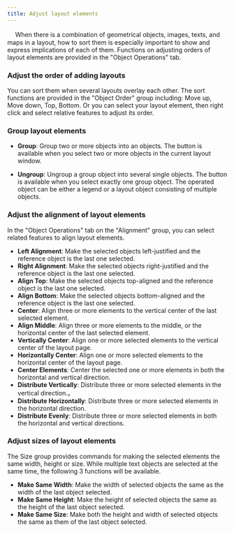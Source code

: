 ```yaml
---
title: Adjust layout elements
---
```

　
When there is a combination of geometrical objects, images, texts, and maps in a layout, how to sort them is especially important to show and express implications of each of them. Functions on adjusting orders of layout elements are provided in the "Object Operations" tab.
 
### Adjust the order of adding layouts   
  
You can sort them when several layouts overlay each other. The sort functions are provided in the "Object Order" group including: Move up, Move down, Top, Bottom. Or you can select your layout element, then right click and select relative features to adjust its order. 

### Group layout elements
  
- **Group**: Group two or more objects into an objects. The button is available when you select two or more objects in the current layout window.
 
- **Ungroup**: Ungroup a group object into several single objects. The button is available when you select exactly one group object. The operated object can be either a legend or a layout object consisting of multiple objects.
  
### Adjust the alignment of layout elements
  
In the "Object Operations" tab on the "Alignment" group, you can select related features to align layout elements.

- **Left Alignment**: Make the selected objects left-justified and the reference object is the last one selected.  
- **Right Alignment**: Make the selected objects right-justified and the reference object is the last one selected.
- **Align Top**: Make the selected objects top-aligned and the reference object is the last one selected.  
- **Align Bottom**: Make the selected objects bottom-aligned and the reference object is the last one selected.  
- **Center**: Align three or more elements to the vertical center of the last selected element.
- **Align Middle**: Align three or more elements to the middle, or the horizontal center of the last selected element.   
- **Vertically Center**: Align one or more selected elements to the vertical center of the layout page.
- **Horizontally Center**: Align one or more selected elements to the horizontal center of the layout page.
- **Center Elements**: Center the selected one or more elements in both the horizontal and vertical direction.  
- **Distribute Vertically**: Distribute three or more selected elements in the vertical direction.。  
- **Distribute Horizontally**: Distribute three or more selected elements in the horizontal direction.
- **Distribute Evenly**: Distribute three or more selected elements in both the horizontal and vertical directions.
  
### Adjust sizes of layout elements
    
The Size group provides commands for making the selected elements the same width, height or size. While multiple text objects are selected at the same time, the following 3 functions will be available.
  
- **Make Same Width**: Make the width of selected objects the same as the width of the last object selected. 
- **Make Same Height**: Make the height of selected objects the same as the height of the last object selected.
- **Make Same Size**: Make both the height and width of selected objects the same as them of the last object selected.
